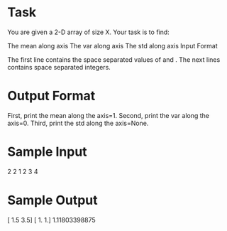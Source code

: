 # Task

You are given a 2-D array of size X.
Your task is to find:

The mean along axis 
The var along axis 
The std along axis 
Input Format

The first line contains the space separated values of  and .
The next  lines contains  space separated integers.

# Output Format

First, print the mean along the axis=1.
Second, print the var along the axis=0.
Third, print the std along the axis=None.

# Sample Input

2 2
1 2
3 4

# Sample Output

[ 1.5  3.5]
[ 1.  1.]
1.11803398875
